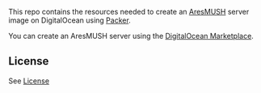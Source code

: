 This repo contains the resources needed to create an [AresMUSH](https://aresmush.com) server image on DigitalOcean using [Packer](https://www.packer.io/intro/getting-started/install.html).

You can create an AresMUSH server using the [DigitalOcean Marketplace](https://marketplace.digitalocean.com/).

## License

See [License](https://aresmush.com/license.html)
